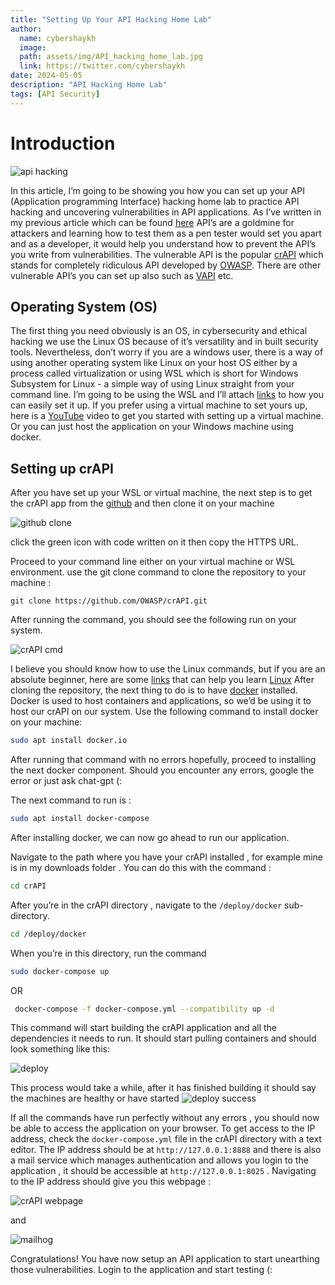 ```yaml
---
title: "Setting Up Your API Hacking Home Lab"
author:
  name: cybershaykh
  image:
  path: assets/img/API_hacking_home_lab.jpg
  link: https://twitter.com/cybershaykh
date: 2024-05-05
description: "API Hacking Home Lab"
tags: [API Security]
---
```


# Introduction

![api hacking](assets/img/API_hacking_home_lab.jpg)

In this article, I’m going to be showing you how you can set up your API (Application programming Interface) hacking home lab to practice API hacking and uncovering vulnerabilities in API applications. As I’ve written in my previous article which can be found [here](https://cybershaykh.github.io/posts/Introduction-to-API-Hacking/) API’s are a goldmine for attackers and learning how to test them as a pen tester would set you apart and as a developer, it would help you understand how to prevent the API’s you write from vulnerabilities. The vulnerable API is the popular [crAPI](https://github.com/OWASP/crAPI) which stands for completely ridiculous API developed by [OWASP](https://owasp.org/). There are other vulnerable API’s you can set up also such as [VAPI](https://github.com/roottusk/vapi/tree/master) etc. 

## Operating System (OS)
The first thing you need obviously is an OS, in cybersecurity and ethical hacking we use the Linux OS because of it’s versatility and in built security tools. Nevertheless, don’t worry if you are a windows user, there is a way of using another operating system like Linux on your host OS either by a process called virtualization or using WSL which is short for Windows Subsystem for Linux - a simple way of using Linux straight from your command line. I’m going to be using the WSL and I’ll attach [links](https://www.freecodecamp.org/news/how-to-install-wsl2-windows-subsystem-for-linux-2-on-windows-10/) to how you can easily set it up.  If you prefer using a virtual machine to set yours up, here is a [YouTube](https://youtu.be/MPkni85O9JA?si=vEXI0KhvLWGWLJUH) video to get you started with setting up a virtual machine. Or you can just host the application on your Windows machine using docker.  

## Setting up crAPI
After you have set up your WSL or virtual machine, the next step is to get the crAPI app from the [github](https://github.com/OWASP/crAPI) and then clone it on your machine

![github clone](assets/img/github_clone.png)

click the green icon with code written on it then copy the HTTPS URL. 

Proceed to your command line either on your virtual machine or WSL environment. use the git clone command to clone the repository to your machine : 
```
git clone https://github.com/OWASP/crAPI.git
```
After running the command, you should see the following run on your system. 

![crAPI cmd](assets/img/crAPI_cmd.png)

I believe you should know how to use the Linux commands, but if you are an absolute beginner, here are some [links](https://youtu.be/gd7BXuUQ91w?si=wfa2ChegAC1kC_zA) that can help you learn [Linux](https://youtu.be/gd7BXuUQ91w?si=wfa2ChegAC1kC_zA) After cloning the repository, the next thing to do is to have [docker](https://www.docker.com/) installed. Docker is used to host containers and applications, so we’d be using it to host our crAPI on our system. Use the following command to install docker on your machine:

```bash
sudo apt install docker.io
```
After running that command  with no errors hopefully, proceed to installing the next docker component. Should you encounter any errors, google the error or just ask chat-gpt (: 

The next command to run is : 
```bash
sudo apt install docker-compose
```
After installing docker, we can now go ahead to run our application.

 Navigate to the path where you have your crAPI installed , for example mine is in my downloads folder . You can do this with the command :
 ```bash
cd crAPI
```
After you’re in the crAPI directory , navigate to the `/deploy/docker` sub-directory.

```bash
cd /deploy/docker
```
When you’re in this directory, run the command 

```bash
sudo docker-compose up
```

OR

```bash
 docker-compose -f docker-compose.yml --compatibility up -d                 
```

This command will start building the crAPI application and all the dependencies it needs to run. It should start pulling containers and should look something like this:

![deploy](assets/img/crAPI_deploy.png)

This process would take a while, after it has finished building it should say the machines are healthy or have started
![deploy success](assets/img/crAPI_deploy_success.png)

If all the commands have run perfectly without any errors , you should now be able to access the application on your browser. To get access to the IP address, check the `docker-compose.yml` file in the crAPI directory with a text editor. The IP address should be at `http://127.0.0.1:8888` and there is also a mail service which manages authentication and allows you login to the application , it should be accessible at `http://127.0.0.1:8025` . Navigating to the IP address should give you this webpage : 

![crAPI webpage](assets/img/crAPI_webpage.png)

and

![mailhog](assets/img/crAPI_mailhog.png)

Congratulations! You have now setup an API application to start unearthing those vulnerabilities. Login to the application and start testing (:
